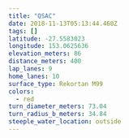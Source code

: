 ```yaml
---
title: "QSAC"
date: 2018-11-13T05:13:44.460Z
tags: []
latitude: -27.5583023
longitude: 153.0625636
elevation_meters: 86
distance_meters: 400
lap_lanes: 9
home_lanes: 10
surface_type: Rekortan M99
colors:
  - red
turn_diameter_meters: 73.04
turn_radius_b_meters: 34.84
steeple_water_location: outside
---
```

